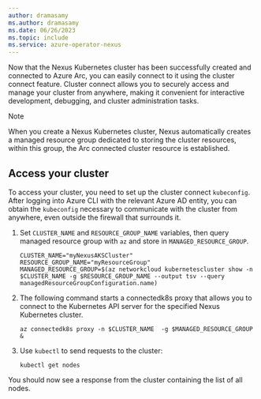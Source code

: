 ```yaml
---
author: dramasamy
ms.author: dramasamy
ms.date: 06/26/2023
ms.topic: include
ms.service: azure-operator-nexus
---
```


Now that the Nexus Kubernetes cluster has been successfully created and connected to Azure Arc, you can easily connect to it using the cluster connect feature. Cluster connect allows you to securely access and manage your cluster from anywhere, making it convenient for interactive development, debugging, and cluster administration tasks.

> [!NOTE]
> When you create a Nexus Kubernetes cluster, Nexus automatically creates a managed resource group dedicated to storing the cluster resources, within this group, the Arc connected cluster resource is established.

## Access your cluster

To access your cluster, you need to set up the cluster connect `kubeconfig`. After logging into Azure CLI with the relevant Azure AD entity, you can obtain the `kubeconfig` necessary to communicate with the cluster from anywhere, even outside the firewall that surrounds it.

1. Set `CLUSTER_NAME` and `RESOURCE_GROUP_NAME` variables, then query managed resource group with `az` and store in `MANAGED_RESOURCE_GROUP`.
    ```
    CLUSTER_NAME="myNexusAKSCluster"
    RESOURCE_GROUP_NAME="myResourceGroup"
    MANAGED_RESOURCE_GROUP=$(az networkcloud kubernetescluster show -n $CLUSTER_NAME -g $RESOURCE_GROUP_NAME --output tsv --query managedResourceGroupConfiguration.name)
    ```
2. The following command starts a connectedk8s proxy that allows you to connect to the Kubernetes API server for the specified Nexus Kubernetes cluster.
    ```azurecli
    az connectedk8s proxy -n $CLUSTER_NAME  -g $MANAGED_RESOURCE_GROUP &
    ```

3. Use `kubectl` to send requests to the cluster:

   ```console
   kubectl get nodes
   ```

You should now see a response from the cluster containing the list of all nodes.